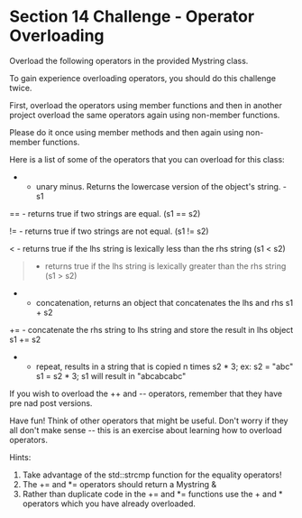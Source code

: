 # Section 14 Challenge - Operator Overloading #

Overload the following operators in the provided Mystring class.

To gain experience overloading operators, you should do this challenge twice. 

First, overload the operators using member functions and then in another project overload the same operators again using non-member functions.

Please do it once using member methods and then again using non-member functions. 

Here is a list of some of the operators that you can overload for this class:

-   -   unary minus. Returns the lowercase version of the object's string.
        -s1

==  -   returns true if two strings are equal.
        (s1 == s2)

!=  -   returns true if two strings are not equal.
        (s1 != s2)

<   -   returns true if the lhs string is lexically less than the rhs string
        (s1 < s2)

>   -   returns true if the lhs string is lexically greater than the rhs string
        (s1 > s2)

+   -   concatenation, returns an object that concatenates the lhs and rhs
        s1 + s2

+=  -   concatenate the rhs string to lhs string and store the result in lhs object
        s1 += s2

*   -   repeat, results in a string that is copied n times
        s2 * 3;     ex: s2 = "abc"
                        s1 = s2 * 3;
                        s1 will result in "abcabcabc"

If you wish to overload the ++ and -- operators, remember that they have pre nad post versions.

Have fun! Think of other operators that might be useful. Don't worry if they all don't make sense -- this is an exercise about learning how to overload operators.

Hints:
1.  Take advantage of the std::strcmp function for the equality operators!
2.  The += and *= operators should return a Mystring &
3.  Rather than duplicate code in the += and *= functions use the + and * operators which you have already overloaded.